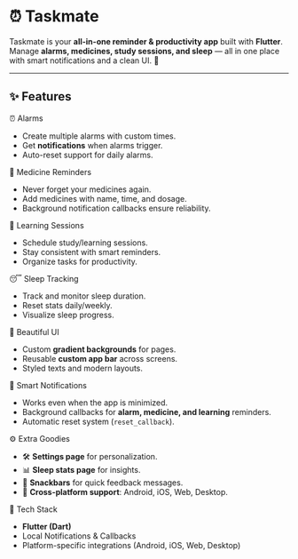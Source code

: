 # ⏰ Taskmate

Taskmate is your **all-in-one reminder & productivity app** built with **Flutter**.  
Manage **alarms, medicines, study sessions, and sleep** — all in one place with smart notifications and a clean UI. 🚀  

---

## ✨ Features

⏰ Alarms
- Create multiple alarms with custom times.
- Get **notifications** when alarms trigger.
- Auto-reset support for daily alarms.


💊 Medicine Reminders
- Never forget your medicines again.
- Add medicines with name, time, and dosage.
- Background notification callbacks ensure reliability.


📖 Learning Sessions
- Schedule study/learning sessions.
- Stay consistent with smart reminders.
- Organize tasks for productivity.


😴 Sleep Tracking
- Track and monitor sleep duration.
- Reset stats daily/weekly.
- Visualize sleep progress.


🎨 Beautiful UI
- Custom **gradient backgrounds** for pages.
- Reusable **custom app bar** across screens.
- Styled texts and modern layouts.


🔔 Smart Notifications
- Works even when the app is minimized.
- Background callbacks for **alarm, medicine, and learning** reminders.
- Automatic reset system (`reset_callback`).


⚙️ Extra Goodies
- 🛠 **Settings page** for personalization.  
- 📊 **Sleep stats page** for insights.  
- 🍭 **Snackbars** for quick feedback messages.  
- 📱 **Cross-platform support**: Android, iOS, Web, Desktop.
  

🚀 Tech Stack
- **Flutter (Dart)**
- Local Notifications & Callbacks
- Platform-specific integrations (Android, iOS, Web, Desktop)
